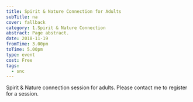 ```yaml
---
title: Spirit & Nature Connection for Adults
subTitle: na
cover: fallback
category: 1.Spirit & Nature Connection
abstract: Page abstract.
date: 2018-11-19
fromTime: 3.00pm
toTime: 5.00pm
type: event
cost: Free
tags:
  - snc
---
```


Spirit & Nature connection session for adults. Please contact me to register for a session.

